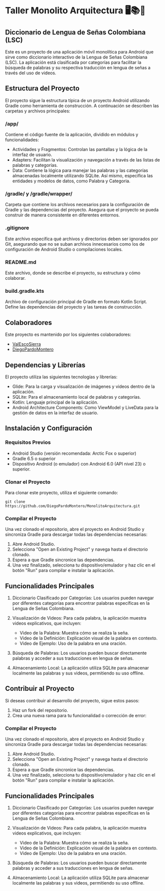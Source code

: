 #  Taller Monolito Arquitectura 🖥️📚📕
## Diccionario de Lengua de Señas Colombiana (LSC)

Este es un proyecto de una aplicación móvil monolítica para Android que sirve como diccionario interactivo de la Lengua de Señas Colombiana (LSC). La aplicación está clasificada por categorías para facilitar la búsqueda de palabras y su respectiva traducción en lengua de señas a través del uso de videos.

## Estructura del Proyecto

El proyecto sigue la estructura típica de un proyecto Android utilizando Gradle como herramienta de construcción. A continuación se describen las carpetas y archivos principales:

### /app/
Contiene el código fuente de la aplicación, dividido en módulos y funcionalidades:

- Actividades y Fragmentos: Controlan las pantallas y la lógica de la interfaz de usuario.
- Adapters: Facilitan la visualización y navegación a través de las listas de palabras y categorías.
- Data: Contiene la lógica para manejar las palabras y las categorías almacenadas localmente utilizando SQLite. Así mismo, especifica las entidades y modelos de datos, como Palabra y Categoria.
  
### /gradle/ y /gradle/wrapper/
Carpeta que contiene los archivos necesarios para la configuración de Gradle y las dependencias del proyecto. Asegura que el proyecto se pueda construir de manera consistente en diferentes entornos.

### .gitignore
Este archivo especifica qué archivos y directorios deben ser ignorados por Git, asegurando que no se suban archivos innecesarios como los de configuración de Android Studio o compilaciones locales.

### README.md
Este archivo, donde se describe el proyecto, su estructura y cómo colaborar.

### build.gradle.kts
Archivo de configuración principal de Gradle en formato Kotlin Script. Define las dependencias del proyecto y las tareas de construcción.

## Colaboradores

Este proyecto es mantenido por los siguientes colaboradores:

- [ValEscoSierra](https://github.com/ValEscoSierra)
- [DiegoPardoMontero](https://github.com/DiegoPardoMontero)

## Dependencias y Librerías

El proyecto utiliza las siguientes tecnologías y librerías:

- Glide: Para la carga y visualización de imágenes y videos dentro de la aplicación.
- SQLite: Para el almacenamiento local de palabras y categorías.
- Kotlin: Lenguaje principal de la aplicación.
- Android Architecture Components: Como ViewModel y LiveData para la gestión de datos en la interfaz de usuario.

## Instalación y Configuración

### Requisitos Previos

- Android Studio (versión recomendada: Arctic Fox o superior)
- Gradle 6.5 o superior
- Dispositivo Android (o emulador) con Android 6.0 (API nivel 23) o superior.

### Clonar el Proyecto

Para clonar este proyecto, utiliza el siguiente comando:

```
git clone https://github.com/DiegoPardoMontero/MonolitoArquitectura.git
```

### Compilar el Proyecto

Una vez clonado el repositorio, abre el proyecto en Android Studio y sincroniza Gradle para descargar todas las dependencias necesarias:

1. Abre Android Studio.
2. Selecciona "Open an Existing Project" y navega hasta el directorio clonado.
3. Espera a que Gradle sincronice las dependencias.
4. Una vez finalizado, selecciona tu dispositivo/emulador y haz clic en el botón "Run" para compilar e instalar la aplicación.

## Funcionalidades Principales

1. Diccionario Clasificado por Categorías: Los usuarios pueden navegar por diferentes categorías para encontrar palabras específicas en la Lengua de Señas Colombiana.
   
2. Visualización de Videos: Para cada palabra, la aplicación muestra videos explicativos, que incluyen:
   - Video de la Palabra: Muestra cómo se realiza la seña.
   - Video de la Definición: Explicación visual de la palabra en contexto.
   - Video de Ejemplo: Uso de la palabra en una oración.

3. Búsqueda de Palabras: Los usuarios pueden buscar directamente palabras y acceder a sus traducciones en lengua de señas.

4. Almacenamiento Local: La aplicación utiliza SQLite para almacenar localmente las palabras y sus videos, permitiendo su uso offline.

## Contribuir al Proyecto

Si deseas contribuir al desarrollo del proyecto, sigue estos pasos:

1. Haz un fork del repositorio.
2. Crea una nueva rama para tu funcionalidad o corrección de error:

### Compilar el Proyecto

Una vez clonado el repositorio, abre el proyecto en Android Studio y sincroniza Gradle para descargar todas las dependencias necesarias:

1. Abre Android Studio.
2. Selecciona "Open an Existing Project" y navega hasta el directorio clonado.
3. Espera a que Gradle sincronice las dependencias.
4. Una vez finalizado, selecciona tu dispositivo/emulador y haz clic en el botón "Run" para compilar e instalar la aplicación.

## Funcionalidades Principales

1. Diccionario Clasificado por Categorías: Los usuarios pueden navegar por diferentes categorías para encontrar palabras específicas en la Lengua de Señas Colombiana.
   
2. Visualización de Videos: Para cada palabra, la aplicación muestra videos explicativos, que incluyen:
   - Video de la Palabra: Muestra cómo se realiza la seña.
   - Video de la Definición: Explicación visual de la palabra en contexto.
   - Video de Ejemplo: Uso de la palabra en una oración.

3. Búsqueda de Palabras: Los usuarios pueden buscar directamente palabras y acceder a sus traducciones en lengua de señas.

4. Almacenamiento Local: La aplicación utiliza SQLite para almacenar localmente las palabras y sus videos, permitiendo su uso offline.
